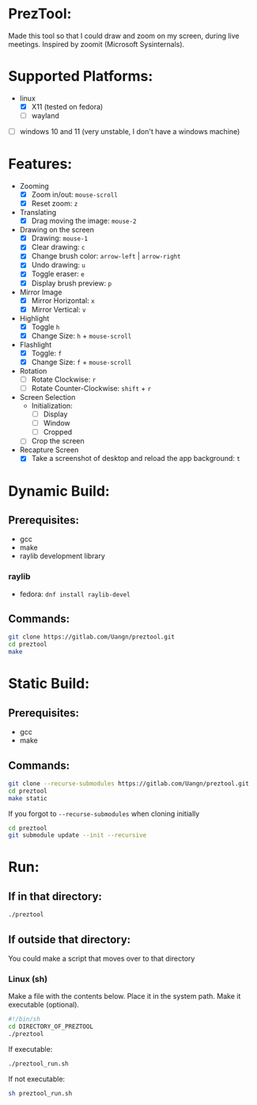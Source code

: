# PrezTool:
Made this tool so that I could draw and zoom on my screen, during live meetings. Inspired by zoomit (Microsoft Sysinternals).

# Supported Platforms:
- linux
    - [X] X11 (tested on fedora)
    - [ ] wayland
- [ ] windows 10 and 11 (very unstable, I don't have a windows machine)

# Features:
- Zooming
    - [X] Zoom in/out: `mouse-scroll`
    - [X] Reset zoom: `z`
- Translating
    - [X] Drag moving the image: `mouse-2`
- Drawing on the screen
    - [X] Drawing: `mouse-1`
    - [X] Clear drawing: `c`
    - [X] Change brush color: `arrow-left` | `arrow-right`
    - [X] Undo drawing: `u`
    - [X] Toggle eraser: `e`
    - [X] Display brush preview: `p`
- Mirror Image
    - [X] Mirror Horizontal: `x`
    - [X] Mirror Vertical: `v`
- Highlight
    - [X] Toggle `h`
    - [X] Change Size: `h` + `mouse-scroll`
- Flashlight
    - [X] Toggle: `f`
    - [X] Change Size: `f` + `mouse-scroll`
- Rotation
    - [ ] Rotate Clockwise: `r`
    - [ ] Rotate Counter-Clockwise: `shift` + `r`
- Screen Selection
    - Initialization:
        - [ ] Display
        - [ ] Window
        - [ ] Cropped
    - [ ] Crop the screen
- Recapture Screen
    - [X] Take a screenshot of desktop and reload the app background: `t`

# Dynamic Build:
## Prerequisites:
- gcc
- make
- raylib development library
### raylib
- fedora: `dnf install raylib-devel`
## Commands:
```bash
git clone https://gitlab.com/Uangn/preztool.git
cd preztool
make
```

# Static Build:
## Prerequisites:
- gcc
- make
## Commands:
```bash
git clone --recurse-submodules https://gitlab.com/Uangn/preztool.git
cd preztool
make static
```
If you forgot to `--recurse-submodules` when cloning initially
```bash
cd preztool
git submodule update --init --recursive
```

# Run:
## If in that directory:
```bash
./preztool
```
## If outside that directory:
You could make a script that moves over to that directory
### Linux (sh)
Make a file with the contents below. Place it in the system path. Make it executable (optional).
```bash preztool_run.sh
#!/bin/sh
cd DIRECTORY_OF_PREZTOOL
./preztool
```
If executable:
```bash
./preztool_run.sh
```
If not executable:
```bash
sh preztool_run.sh
```
